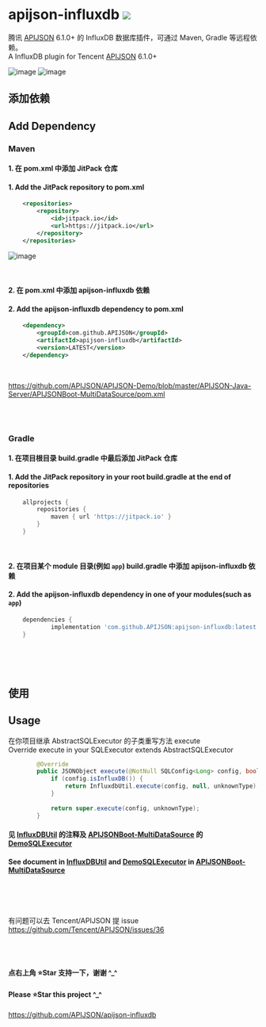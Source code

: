 # apijson-influxdb  [![](https://jitpack.io/v/APIJSON/apijson-influxdb.svg)](https://jitpack.io/#APIJSON/apijson-influxdb)
腾讯 [APIJSON](https://github.com/Tencent/APIJSON) 6.1.0+ 的 InfluxDB 数据库插件，可通过 Maven, Gradle 等远程依赖。<br />
A InfluxDB plugin for Tencent [APIJSON](https://github.com/Tencent/APIJSON) 6.1.0+

![image](https://private-user-images.githubusercontent.com/5738175/294745614-2d56650b-8f07-4453-b94f-786390d5439b.png)
![image](https://private-user-images.githubusercontent.com/5738175/294745622-b8250138-ca93-4df7-b027-cb3981a1d828.png)

## 添加依赖
## Add Dependency

### Maven
#### 1. 在 pom.xml 中添加 JitPack 仓库
#### 1. Add the JitPack repository to pom.xml
```xml
	<repositories>
		<repository>
		    <id>jitpack.io</id>
		    <url>https://jitpack.io</url>
		</repository>
	</repositories>
```

![image](https://user-images.githubusercontent.com/5738175/167261814-d75d8fff-0e64-4534-a840-60ef628a8873.png)

<br />

#### 2. 在 pom.xml 中添加 apijson-influxdb 依赖
#### 2. Add the apijson-influxdb dependency to pom.xml
```xml
	<dependency>
	    <groupId>com.github.APIJSON</groupId>
	    <artifactId>apijson-influxdb</artifactId>
	    <version>LATEST</version>
	</dependency>
```

<br />

https://github.com/APIJSON/APIJSON-Demo/blob/master/APIJSON-Java-Server/APIJSONBoot-MultiDataSource/pom.xml

<br />
<br />

### Gradle
#### 1. 在项目根目录 build.gradle 中最后添加 JitPack 仓库
#### 1. Add the JitPack repository in your root build.gradle at the end of repositories
```gradle
	allprojects {
		repositories {
			maven { url 'https://jitpack.io' }
		}
	}
```
<br />

#### 2. 在项目某个 module 目录(例如 `app`) build.gradle 中添加 apijson-influxdb 依赖
#### 2. Add the apijson-influxdb dependency in one of your modules(such as `app`)
```gradle
	dependencies {
	        implementation 'com.github.APIJSON:apijson-influxdb:latest'
	}
```

<br />
<br />
<br />

## 使用
## Usage

在你项目继承 AbstractSQLExecutor 的子类重写方法 execute <br/>
Override execute in your SQLExecutor extends AbstractSQLExecutor
```java
        @Override
        public JSONObject execute(@NotNull SQLConfig<Long> config, boolean unknownType) throws Exception {
            if (config.isInfluxDB()) {
                return InfluxdbUtil.execute(config, null, unknownType);
            }
   
            return super.execute(config, unknownType);
        }
```

#### 见 [InfluxDBUtil](/src/main/java/apijson/influxdb/InfluxDBUtil.java) 的注释及 [APIJSONBoot-MultiDataSource](https://github.com/APIJSON/APIJSON-Demo/blob/master/APIJSON-Java-Server/APIJSONBoot-MultiDataSource) 的 [DemoSQLExecutor](https://github.com/APIJSON/APIJSON-Demo/blob/master/APIJSON-Java-Server/APIJSONBoot-MultiDataSource/src/main/java/apijson/demo/DemoSQLExecutor.java) <br />

#### See document in [InfluxDBUtil](/src/main/java/apijson/influxdb/InfluxDBUtil.java) and [DemoSQLExecutor](https://github.com/APIJSON/APIJSON-Demo/blob/master/APIJSON-Java-Server/APIJSONBoot-MultiDataSource/src/main/java/apijson/demo/DemoSQLExecutor.java) in [APIJSONBoot-MultiDataSource](https://github.com/APIJSON/APIJSON-Demo/blob/master/APIJSON-Java-Server/APIJSONBoot-MultiDataSource)

<br />
<br />
<br />

有问题可以去 Tencent/APIJSON 提 issue <br />
https://github.com/Tencent/APIJSON/issues/36

<br /><br />

#### 点右上角 ⭐Star 支持一下，谢谢 ^_^
#### Please ⭐Star this project ^_^
https://github.com/APIJSON/apijson-influxdb

